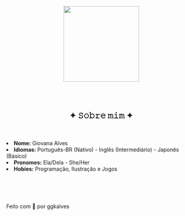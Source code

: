<body>
<p align="center">
   <img src="https://github.com/ggkalves/ggkalves/assets/124086216/aa45c83d-7598-4674-986e-3cc1e0ba60e2"width="200"/>
</p>



   
<br><br>

<div>
<h2 align="center"> ✦ 𝚂𝚘𝚋𝚛𝚎 𝚖𝚒𝚖 ✦ </h2>
  <div align="center">

  </div>
<br><br>
<li>
<b>Nome:</b> Giovana Alves</li>
<li>
<b>Idiomas:</b> Português-BR (Nativo) - Inglês (Intermediário) - Japonês (Básico)
</li>
<li>
<b>Pronomes:</b> Ela/Dela - She/Her
</li>
<li>
<b>Hobies:</b> Programação, Ilustração e Jogos  
</li>
<br><br><br>
</div>
<div>
 <br>
<p>Feito com 💖 por ggkalves </p>
</div>
</body>

